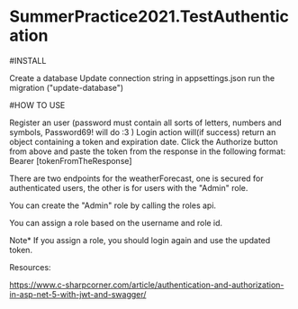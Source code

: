 # SummerPractice2021.TestAuthentication

#INSTALL

Create a database
Update connection string in appsettings.json
run the migration ("update-database")


#HOW TO USE

Register an user (password must contain all sorts of letters, numbers and symbols, Password69! will do :3 )
Login action will(if success) return an object containing a token and expiration date. Click the Authorize button from above and paste the token from the response in the following format: Bearer [tokenFromTheResponse]

There are two endpoints for the weatherForecast, one is secured for authenticated users, the other is for users with the "Admin" role.

You can create the "Admin" role by calling the roles api.

You can assign a role based on the username and role id.

Note* If you assign a role, you should login again and use the updated token.


Resources:

https://www.c-sharpcorner.com/article/authentication-and-authorization-in-asp-net-5-with-jwt-and-swagger/
